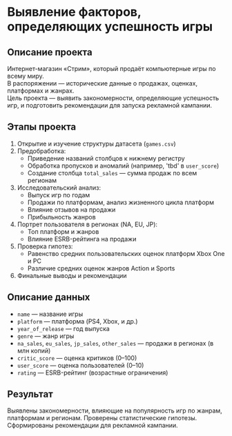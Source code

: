# Выявление факторов, определяющих успешность игры

## Описание проекта

Интернет-магазин «Стрим», который продаёт компьютерные игры по всему миру.  
В распоряжении — исторические данные о продажах, оценках, платформах и жанрах.  
Цель проекта — выявить закономерности, определяющие успешность игр, и подготовить рекомендации для запуска рекламной кампании.

## Этапы проекта

1. Открытие и изучение структуры датасета (`games.csv`)
2. Предобработка:
   - Приведение названий столбцов к нижнему регистру
   - Обработка пропусков и аномалий (например, 'tbd' в `user_score`)
   - Создание столбца `total_sales` — сумма продаж по всем регионам
3. Исследовательский анализ:
   - Выпуск игр по годам
   - Продажи по платформам, анализ жизненного цикла платформ
   - Влияние отзывов на продажи
   - Прибыльность жанров
4. Портрет пользователя в регионах (NA, EU, JP):
   - Топ платформ и жанров
   - Влияние ESRB-рейтинга на продажи
5. Проверка гипотез:
   - Равенство средних пользовательских оценок платформ Xbox One и PC
   - Различие средних оценок жанров Action и Sports
6. Финальные выводы и рекомендации

## Описание данных

- `name` — название игры
- `platform` — платформа (PS4, Xbox, и др.)
- `year_of_release` — год выпуска
- `genre` — жанр игры
- `na_sales`, `eu_sales`, `jp_sales`, `other_sales` — продажи в регионах (в млн копий)
- `critic_score` — оценка критиков (0–100)
- `user_score` — оценка пользователей (0–10)
- `rating` — ESRB-рейтинг (возрастные ограничения)

## Результат

Выявлены закономерности, влияющие на популярность игр по жанрам, платформам и регионам. Проверены статистические гипотезы. Сформированы рекомендации для рекламной кампании.
